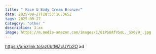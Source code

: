 ```yaml
---
title: " Face & Body Cream Bronzer"
date: 2025-09-27T18:53:16.365Z
tags: 2025-09-27
Category: "other "
description: 3.xx
image: https://m.media-amazon.com/images/I/81PS0AfV5oL._SX679_.jpg
---
```

https://amzlink.to/az0bfMZcUYb2O ad